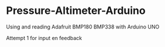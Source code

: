 # Pressure-Altimeter-Arduino
Using and reading Adafruit BMP180 BMP338 with Arduino UNO

Attempt 1 for input en feedback
